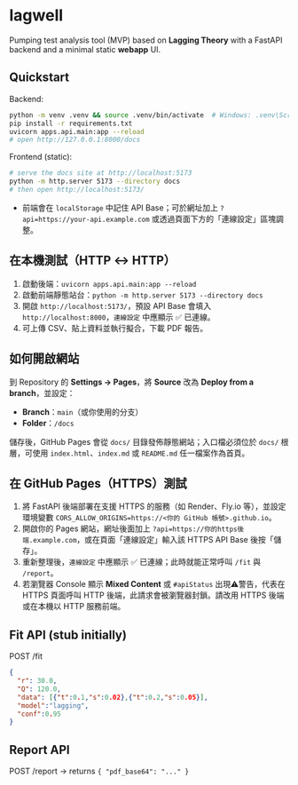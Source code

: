 
# lagwell

Pumping test analysis tool (MVP) based on **Lagging Theory** with a FastAPI backend and a minimal static **webapp** UI.

## Quickstart

Backend:
```bash
python -m venv .venv && source .venv/bin/activate  # Windows: .venv\Scripts\activate
pip install -r requirements.txt
uvicorn apps.api.main:app --reload
# open http://127.0.0.1:8000/docs
```

Frontend (static):
```bash
# serve the docs site at http://localhost:5173
python -m http.server 5173 --directory docs
# then open http://localhost:5173/
```

- 前端會在 `localStorage` 中記住 API Base；可於網址加上 `?api=https://your-api.example.com` 或透過頁面下方的「連線設定」區塊調整。

## 在本機測試（HTTP ↔ HTTP）

1. 啟動後端：`uvicorn apps.api.main:app --reload`
2. 啟動前端靜態站台：`python -m http.server 5173 --directory docs`
3. 開啟 `http://localhost:5173/`，預設 API Base 會填入 `http://localhost:8000`，`連線設定` 中應顯示 ✅ 已連線。
4. 可上傳 CSV、貼上資料並執行擬合，下載 PDF 報告。

## 如何開啟網站

到 Repository 的 **Settings → Pages**，將 **Source** 改為 **Deploy from a branch**，並設定：

- **Branch**：`main`（或你使用的分支）
- **Folder**：`/docs`

儲存後，GitHub Pages 會從 `docs/` 目錄發佈靜態網站；入口檔必須位於 `docs/` 根層，可使用 `index.html`、`index.md` 或 `README.md` 任一檔案作為首頁。

## 在 GitHub Pages（HTTPS）測試

1. 將 FastAPI 後端部署在支援 HTTPS 的服務（如 Render、Fly.io 等），並設定環境變數 `CORS_ALLOW_ORIGINS=https://<你的 GitHub 帳號>.github.io`。
2. 開啟你的 Pages 網站，網址後面加上 `?api=https://你的https後端.example.com`，或在頁面「連線設定」輸入該 HTTPS API Base 後按「儲存」。
3. 重新整理後，`連線設定` 中應顯示 ✅ 已連線；此時就能正常呼叫 `/fit` 與 `/report`。
4. 若瀏覽器 Console 顯示 **Mixed Content** 或 `#apiStatus` 出現⚠️警告，代表在 HTTPS 頁面呼叫 HTTP 後端，此請求會被瀏覽器封鎖。請改用 HTTPS 後端或在本機以 HTTP 服務前端。

## Fit API (stub initially)
POST /fit
```json
{
  "r": 30.0,
  "Q": 120.0,
  "data": [{"t":0.1,"s":0.02},{"t":0.2,"s":0.05}],
  "model":"lagging",
  "conf":0.95
}
```

## Report API
POST /report -> returns `{ "pdf_base64": "..." }`
